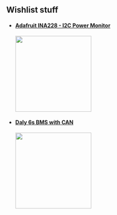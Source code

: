 ## Wishlist stuff



- #### [Adafruit INA228 - I2C Power Monitor](https://www.adafruit.com/product/5832)

    <img src="https://cdn-shop.adafruit.com/970x728/5832-00.jpg" width=200px>

- #### [Daly 6s BMS with CAN](https://www.dalybms.com/lifepo4-battery-bms-12s-h-series-smart-bms-3s-to-16s-40a-60a-product/)

    <img src="https://cdn.globalso.com/dalybms/bms-battery-12v1.jpg" width=200px>
